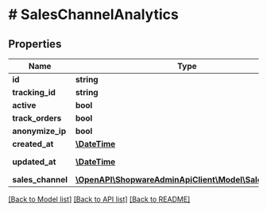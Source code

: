 # # SalesChannelAnalytics

## Properties

Name | Type | Description | Notes
------------ | ------------- | ------------- | -------------
**id** | **string** |  | [optional]
**tracking_id** | **string** |  | [optional]
**active** | **bool** |  | [optional]
**track_orders** | **bool** |  | [optional]
**anonymize_ip** | **bool** |  | [optional]
**created_at** | [**\DateTime**](\DateTime.md) |  | [readonly]
**updated_at** | [**\DateTime**](\DateTime.md) |  | [optional] [readonly]
**sales_channel** | [**\OpenAPI\ShopwareAdminApiClient\Model\SalesChannel**](SalesChannel.md) |  | [optional]

[[Back to Model list]](../../README.md#models) [[Back to API list]](../../README.md#endpoints) [[Back to README]](../../README.md)
